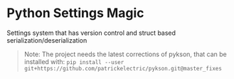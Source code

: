 # Python Settings Magic

Settings system that has version control and struct based serialization/deserialization

> Note: The project needs the latest corrections of pykson, that can be installed with: `pip install --user git+https://github.com/patrickelectric/pykson.git@master_fixes`